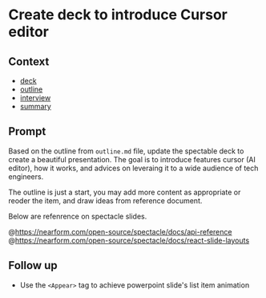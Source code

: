 # Create deck to introduce Cursor editor

## Context

- [deck](../index.tsx)
- [outline](../ref/outline.md)
- [interview](../ref/cursor-interview.md)
- [summary](../ref/cusor-summary.md)

## Prompt

Based on the outline from `outline.md` file, update the spectable deck to create a beautiful presentation. The goal is to introduce features cursor (AI editor), how it works, and advices on leveraing it to a wide audience of tech engineers.

The outline is just a start, you may add more content as appropriate or reoder the item, and draw ideas from reference document.

Below are refenrence on spectacle slides.

@https://nearform.com/open-source/spectacle/docs/api-reference 
@https://nearform.com/open-source/spectacle/docs/react-slide-layouts

## Follow up

- Use the `<Appear>` tag to achieve powerpoint slide's list item animation
